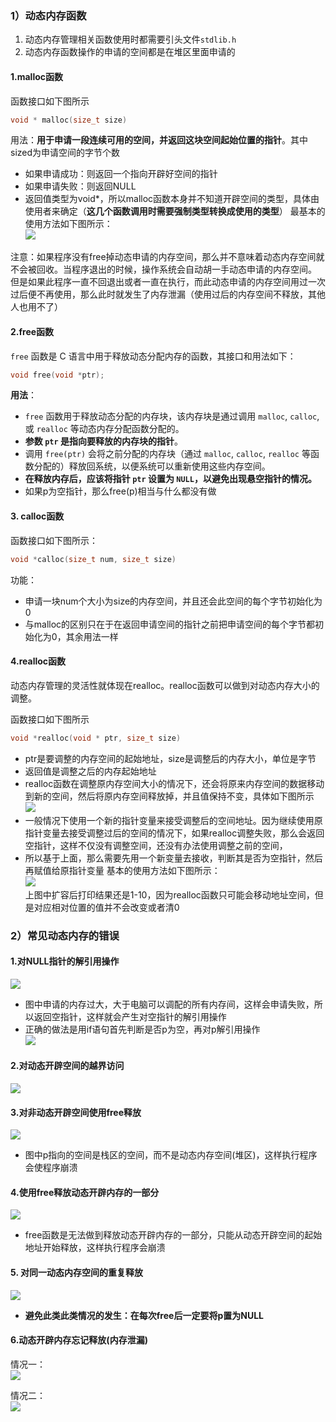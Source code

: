 ### 1）动态内存函数
1. 动态内存管理相关函数使用时都需要引头文件`stdlib.h`
2. 动态内存函数操作的申请的空间都是在堆区里面申请的
#### 1.malloc函数
函数接口如下图所示
```c
void * malloc(size_t size)
```
用法：**用于申请一段连续可用的空间，并返回这块空间起始位置的指针**。其中sized为申请空间的字节个数  
* 如果申请成功：则返回一个指向开辟好空间的指针
* 如果申请失败：则返回NULL
* 返回值类型为void*，所以malloc函数本身并不知道开辟空间的类型，具体由使用者来确定（**这几个函数调用时需要强制类型转换成使用的类型**）
最基本的使用方法如下图所示：  
![](assets/11动态内存管理/file-20250130222701111.png)

注意：如果程序没有free掉动态申请的内存空间，那么并不意味着动态内存空间就不会被回收。当程序退出的时候，操作系统会自动胡一手动态申请的内存空间。  
但是如果此程序一直不回退出或者一直在执行，而此动态申请的内存空间用过一次过后便不再使用，那么此时就发生了内存泄漏（使用过后的内存空间不释放，其他人也用不了）


#### 2.free函数
`free` 函数是 C 语言中用于释放动态分配内存的函数，其接口和用法如下：
```c
void free(void *ptr);
```
**用法**：  
- `free` 函数用于释放动态分配的内存块，该内存块是通过调用 `malloc`, `calloc`, 或 `realloc` 等动态内存分配函数分配的。
- **参数 `ptr` 是指向要释放的内存块的指针**。
- 调用 `free(ptr)` 会将之前分配的内存块（通过 `malloc`, `calloc`, `realloc` 等函数分配的）释放回系统，以便系统可以重新使用这些内存空间。
- **在释放内存后，应该将指针 `ptr` 设置为 `NULL`，以避免出现悬空指针的情况。**
- 如果p为空指针，那么free(p)相当与什么都没有做


#### 3. calloc函数
函数接口如下图所示：
```c
void *calloc(size_t num, size_t size)
```
功能：
* 申请一块num个大小为size的内存空间，并且还会此空间的每个字节初始化为0
* 与malloc的区别只在于在返回申请空间的指针之前把申请空间的每个字节都初始化为0，其余用法一样

#### 4.realloc函数
动态内存管理的灵活性就体现在realloc。realloc函数可以做到对动态内存大小的调整。

函数接口如下图所示
```c
void *realloc(void * ptr, size_t size)
```
* ptr是要调整的内存空间的起始地址，size是调整后的内存大小，单位是字节
* 返回值是调整之后的内存起始地址
* realloc函数在调整原内存空间大小的情况下，还会将原来内存空间的数据移动到新的空间，然后将原内存空间释放掉，并且值保持不变，具体如下图所示  
![](assets/11动态内存管理/file-20250130230614575.png)
* 一般情况下使用一个新的指针变量来接受调整后的空间地址。因为继续使用原指针变量去接受调整过后的空间的情况下，如果realloc调整失败，那么会返回空指针，这样不仅没有调整空间，还没有办法使用调整之前的空间，
* 所以基于上面，那么需要先用一个新变量去接收，判断其是否为空指针，然后再赋值给原指针变量
基本的使用方法如下图所示：  
![](assets/11动态内存管理/file-20250130230333696.png)  
上图中扩容后打印结果还是1-10，因为realloc函数只可能会移动地址空间，但是对应相对位置的值并不会改变或者清0


### 2）常见动态内存的错误
#### 1.对NULL指针的解引用操作
![](assets/11动态内存管理/file-20250130231437300.png)
* 图中申请的内存过大，大于电脑可以调配的所有内存间，这样会申请失败，所以返回空指针，这样就会产生对空指针的解引用操作
* 正确的做法是用if语句首先判断是否p为空，再对p解引用操作  
![](assets/11动态内存管理/file-20250130231722369.png)

#### 2.对动态开辟空间的越界访问
  ![](assets/11动态内存管理/file-20250130231941674.png)

#### 3.对非动态开辟空间使用free释放
![](assets/11动态内存管理/file-20250130232042015.png)
* 图中p指向的空间是栈区的空间，而不是动态内存空间(堆区)，这样执行程序会使程序崩溃

#### 4.使用free释放动态开辟内存的一部分
![](assets/11动态内存管理/file-20250130232352870.png)
* free函数是无法做到释放动态开辟内存的一部分，只能从动态开辟空间的起始地址开始释放，这样执行程序会崩溃

#### 5. 对同一动态内存空间的重复释放
![](assets/11动态内存管理/file-20250130232728853.png)
* **避免此类此类情况的发生：在每次free后一定要将p置为NULL**

#### 6.动态开辟内存忘记释放(内存泄漏)

情况一：  
![](assets/11动态内存管理/file-20250130233206789.png)

情况二：  
![](assets/11动态内存管理/file-20250130233341694.png)

